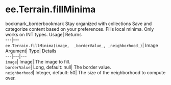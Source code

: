  
#  ee.Terrain.fillMinima
bookmark_borderbookmark Stay organized with collections  Save and categorize content based on your preferences.
Fills local minima. Only works on INT types. 
Usage| Returns  
---|---  
`ee.Terrain.fillMinima(image,  _borderValue_, _neighborhood_)`| Image  
Argument| Type| Details  
---|---|---  
`image`| Image| The image to fill.  
`borderValue`| Long, default: null| The border value.  
`neighborhood`| Integer, default: 50| The size of the neighborhood to compute over.  
